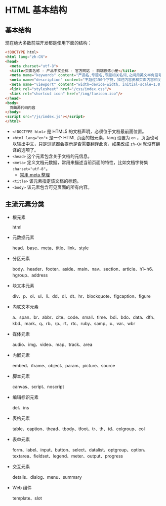 # HTML 基本结构

## 基本结构

现在绝大多数前端开发都是使用下面的结构：

```html
<!DOCTYPE html>
<html lang="zh-CN">
<head>
  <meta charset="utf-8">
  <title>页面名称 - 产品中文全称 - 官方网站 - 前端修炼小册</title>
  <meta name="keywords" content="产品名,专题名,专题相关名词,之间用英文半角逗号隔开">
  <meta name="description" content="不超过150个字符，描述内容要和页面内容相关。">
  <meta name="viewport" content="width=device-width, initial-scale=1.0, maximum-scale=1.0, user-scalable=no">
  <link rel="stylesheet" href="/css/index.css"/>
  <link rel="shortcut icon" href="/img/favicon.ico"/>
</head>
<body>
  页面源代码内容
</body>
<script src="/js/index.js"></script>
</html>
```

* `<!DOCTYPE html>` 是 HTML5 的文档声明，必须位于文档最前面位置。
* `<html lang="en">` 是一个 HTML 页面的根元素，lang 设置为 `en` ，页面也可以输出中文，只是浏览器会提示是否需要翻译此页，如果改成 `zh-CN` 就没有翻译的选项了。
* `<head>` 这个元素包含关于文档的元信息。
* `<meta>` 定义文档元数据，常用来描述当前页面的特性，比如文档字符集 `charset="utf-8"`。
  * [常用 meta 整理](https://segmentfault.com/a/1190000002407912 "常用 meta 整理")
* `<title>` 该元素指定该文档的标题。
* `<body>` 该元素包含可见页面的所有内容。

## 主流元素分类

* 根元素

  html
  
* 元数据元素

  head、base、meta、title、link、style

* 分区元素
  
  body、header、footer、aside、main、nav、section、article、h1~h6、hgroup、address

* 块文本元素
  
  div、p、ol、ul、li、dd、dl、dt、hr、blockquote、figcaption、figure

* 内联文本元素
  
  a、span、br、abbr、cite、code、small、time、bdi、bdo、data、dfn、kbd、mark、q、rb、rp、rt、rtc、ruby、samp、u、var、wbr

* 媒体元素
 
  audio、img、video、map、track、area

* 内嵌元素

  embed、iframe、object、param、picture、source

* 脚本元素

  canvas、script、noscript

* 编辑标识元素

  del、ins

* 表格元素
  
  table、caption、thead、tbody、tfoot、tr、th、td、colgroup、col

* 表单元素
  
  form、label、input、button、select、datalist、optgroup、option、textarea、fieldset、legend、meter、output、progress

* 交互元素
  
  details、dialog、menu、summary

* Web 组件
  
  template、slot


